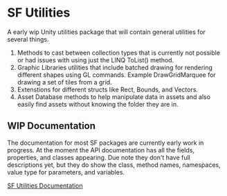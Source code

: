 # SF Utilities
A early wip Unity utilities package that will contain general utilities for several things.

1. Methods to cast between collection types that is currently not possible or had issues with using just the LINQ ToList() method.
2. Graphic Libraries utilities that include batched drawing for rendering different shapes using GL commands. Example DrawGridMarquee for drawing a set of tiles from a grid.
3. Extenstions for different structs like Rect, Bounds, and Vectors.
4. Asset Database methods to help manipulate data in assets and also easily find assets without knowing the folder they are in. 

## WIP Documentation
The documentation for most SF packages are currently early work in progress.
At the moment the API documentation has all the fields, properties, and classes appearing.
Due note they don't have full descriptions yet, but they do show the class, method names, namespaces, value type for parameters, and variables.

[SF Utilities Documentation](https://shatter-fantasy.github.io/SF-Utilities/api/SF.Utilities.GLUtilities.html)

